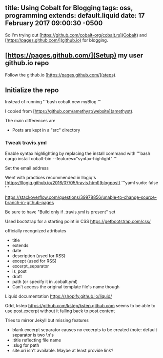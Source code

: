 title: Using Cobalt for Blogging
tags: oss, programming
extends: default.liquid
date: 17 February 2017 09:00:30 -0500
---
So I'm trying out [https://github.com/cobalt-org/cobalt.rs](Cobalt) and [https://pages.github.com/](github.io) for blogging.


## [https://pages.github.com/](Setup) my user github.io repo

Follow the github.io [https://pages.github.com/](steps).

## Initialize the repo

Instead of running
'''bash
cobalt new myBlog
'''

I copied from [https://github.com/amethyst/website](amethyst).

The main differences are
- Posts are kept in a "src" directory

### Tweak travis.yml

Enable syntax highlighting by replacing the install command with
'''bash
cargo install cobalt-bin --features="syntax-highlight"
'''

Set the email address

Went with practices recommended in llogiq's [https://llogiq.github.io/2016/07/05/travis.html](blogpost)
'''yaml
sudo: false
'''


https://stackoverflow.com/questions/39978856/unable-to-change-source-branch-in-github-pages

Be sure to have "Build only if .travis.yml is present" set

Used bootstrap for a starting point in CSS
https://getbootstrap.com/css/


officially recognized attributes
- title
- extends
- date
- description (used for RSS)
- except (used for RSS)
- excerpt_separator
- is_post
- draft
- path (or specify it in .cobalt.yml)
 - Can't access the original template file's name though

 Liquid documentation https://shopify.github.io/liquid/

 Odd, kstep https://github.com/kstep/kstep.github.com  seems to be able to use post.excerpt without it falling back to post.content

 Tries to mirror Jekyll but missing features
 - blank excerpt separator causes no excerpts to be created (note: default separator is two \n's
 - :title reflecting file name
 - :slug for path
 - site.uri isn't available.  Maybe at least provide link?
